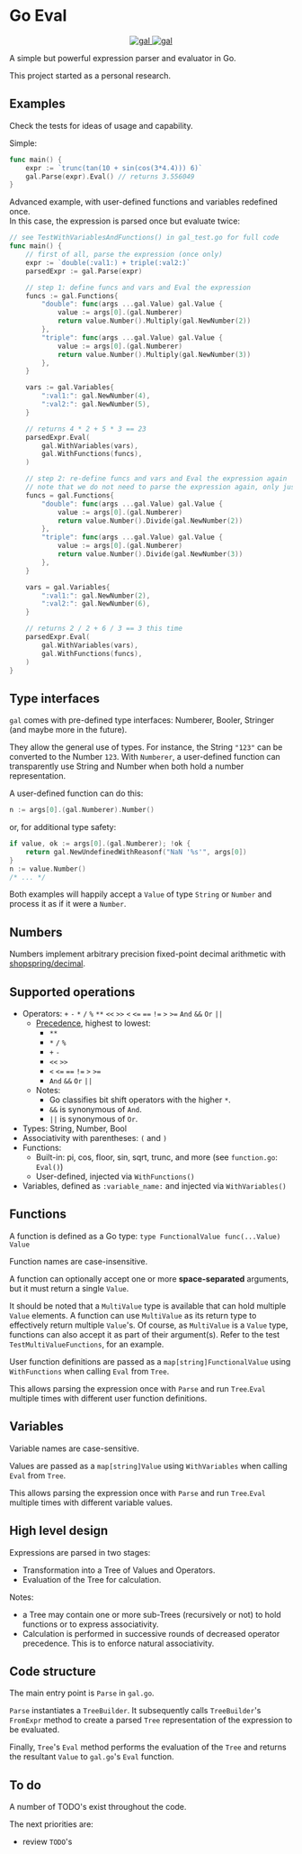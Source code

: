 # Go Eval

<p align="center">
  <a href="https://pkg.go.dev/github.com/seborama/gal/v8">
    <img src="https://img.shields.io/badge/godoc-reference-blue.svg" alt="gal">
  </a>

  <a href="https://goreportcard.com/report/github.com/seborama/gal/v8">
    <img src="https://goreportcard.com/badge/github.com/seborama/gal/v8" alt="gal">
  </a>
</p>

A simple but powerful expression parser and evaluator in Go.

This project started as a personal research.

## Examples

Check the tests for ideas of usage and capability.

Simple:

```go
func main() {
    expr := `trunc(tan(10 + sin(cos(3*4.4))) 6)`
    gal.Parse(expr).Eval() // returns 3.556049
}
```

Advanced example, with user-defined functions and variables redefined once.\
In this case, the expression is parsed once but evaluate twice:

```go
// see TestWithVariablesAndFunctions() in gal_test.go for full code
func main() {
    // first of all, parse the expression (once only)
    expr := `double(:val1:) + triple(:val2:)`
    parsedExpr := gal.Parse(expr)

    // step 1: define funcs and vars and Eval the expression
    funcs := gal.Functions{
        "double": func(args ...gal.Value) gal.Value {
            value := args[0].(gal.Numberer)
            return value.Number().Multiply(gal.NewNumber(2))
        },
        "triple": func(args ...gal.Value) gal.Value {
            value := args[0].(gal.Numberer)
            return value.Number().Multiply(gal.NewNumber(3))
        },
    }

    vars := gal.Variables{
        ":val1:": gal.NewNumber(4),
        ":val2:": gal.NewNumber(5),
    }

    // returns 4 * 2 + 5 * 3 == 23
    parsedExpr.Eval(
        gal.WithVariables(vars),
        gal.WithFunctions(funcs),
    )

    // step 2: re-define funcs and vars and Eval the expression again
    // note that we do not need to parse the expression again, only just evaluate it
    funcs = gal.Functions{
        "double": func(args ...gal.Value) gal.Value {
            value := args[0].(gal.Numberer)
            return value.Number().Divide(gal.NewNumber(2))
        },
        "triple": func(args ...gal.Value) gal.Value {
            value := args[0].(gal.Numberer)
            return value.Number().Divide(gal.NewNumber(3))
        },
    }

    vars = gal.Variables{
        ":val1:": gal.NewNumber(2),
        ":val2:": gal.NewNumber(6),
    }

    // returns 2 / 2 + 6 / 3 == 3 this time
    parsedExpr.Eval(
        gal.WithVariables(vars),
        gal.WithFunctions(funcs),
    )
}
```

## Type interfaces

`gal` comes with  pre-defined type interfaces: Numberer, Booler, Stringer (and maybe more in the future).

They allow the general use of types. For instance, the String `"123"` can be converted to the Number `123`.
With `Numberer`, a user-defined function can transparently use String and Number when both hold a number representation.

A user-defined function can do this:

```go
n := args[0].(gal.Numberer).Number()
```

or, for additional type safety:

```go
if value, ok := args[0].(gal.Numberer); !ok {
    return gal.NewUndefinedWithReasonf("NaN '%s'", args[0])
}
n := value.Number()
/* ... */
```

Both examples will happily accept a `Value` of type `String` or `Number` and process it as if it were a `Number`.

## Numbers

Numbers implement arbitrary precision fixed-point decimal arithmetic with [shopspring/decimal](https://github.com/shopspring/decimal).

## Supported operations

* Operators: `+` `-` `*` `/` `%` `**` `<<` `>>` `<` `<=` `==` `!=` `>` `>=` `And` `&&` `Or` `||`
    * [Precedence](https://en.wikipedia.org/wiki/Order_of_operations#Programming_languages), highest to lowest:
        * `**`
        * `*` `/` `%`
        * `+` `-`
        * `<<` `>>`
        * `<` `<=` `==` `!=` `>` `>=`
        * `And` `&&` `Or` `||`
    * Notes:
        * Go classifies bit shift operators with the higher `*`.
        * `&&` is synonymous of `And`.
        * `||` is synonymous of `Or`.
* Types: String, Number, Bool
* Associativity with parentheses: `(` and `)`
* Functions:
    * Built-in: pi, cos, floor, sin, sqrt, trunc, and more (see `function.go`: `Eval()`)
    * User-defined, injected via `WithFunctions()`
* Variables, defined as `:variable_name:` and injected via `WithVariables()`

## Functions

A function is defined as a Go type: `type FunctionalValue func(...Value) Value`

Function names are case-insensitive.

A function can optionally accept one or more **space-separated** arguments, but it must return a single `Value`.

It should be noted that a `MultiValue` type is available that can hold multiple `Value` elements. A function can use `MultiValue` as its return type to effectively return multiple `Value`'s. Of course, as `MultiValue` is a `Value` type, functions can also accept it as part of their argument(s). Refer to the test `TestMultiValueFunctions`, for an example.

User function definitions are passed as a `map[string]FunctionalValue` using `WithFunctions` when calling `Eval` from `Tree`.

This allows parsing the expression once with `Parse` and run `Tree`.`Eval` multiple times with different user function definitions.

## Variables

Variable names are case-sensitive.

Values are passed as a `map[string]Value` using `WithVariables` when calling `Eval` from `Tree`.

This allows parsing the expression once with `Parse` and run `Tree`.`Eval` multiple times with different variable values.

## High level design

Expressions are parsed in two stages:

- Transformation into a Tree of Values and Operators.
- Evaluation of the Tree for calculation.

Notes:

- a Tree may contain one or more sub-Trees (recursively or not) to hold functions or to express associativity.
- Calculation is performed in successive rounds of decreased operator precedence. This is to enforce natural associativity.

## Code structure

The main entry point is `Parse` in `gal.go`.

`Parse` instantiates a `TreeBuilder`. It subsequently calls `TreeBuilder`'s `FromExpr` method to create a parsed `Tree` representation of the expression to be evaluated.

Finally, `Tree`'s `Eval` method performs the evaluation of the `Tree` and returns the resultant `Value` to `gal.go`'s `Eval` function.

## To do

A number of TODO's exist throughout the code.

The next priorities are:
- review `TODO`'s

